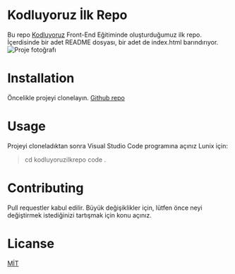 # Kodluyoruz İlk Repo

Bu repo [Kodluyoruz](https://www.kodluyoruz.org/) Front-End Eğitiminde oluşturduğumuz ilk repo. İçerdisinde bir adet README dosyası, bir adet de index.html barındırıyor.
![Proje fotoğrafı](https://www.hizliresim.com/k0p2yye)

# Installation
Öncelikle projeyi clonelayın.
[Github repo](https://github.com/huseyinyldzz/kodluyoruzilkrepo.git)

# Usage
Projeyi cloneladıktan sonra Visual Studio Code programına açınız Lunix için:
>cd kodluyoruzilkrepo
code .

# Contributing
Pull requestler kabul edilir. Büyük değişiklikler için, lütfen önce neyi değiştirmek istediğinizi tartışmak için konu açınız.

# Licanse
[MİT](https://choosealicense.com/licenses/mit/)